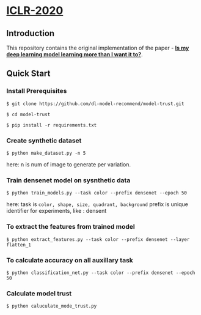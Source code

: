 # [ICLR-2020](https://openreview.net/forum?id=B1lf4yBYPr)

## Introduction

This repository contains the original implementation of the paper - **[Is my deep learning model learning more than I want it to?](https://openreview.net/forum?id=B1lf4yBYPr)**.


## Quick Start


### Install Prerequisites

```
$ git clone https://github.com/dl-model-recommend/model-trust.git

$ cd model-trust

$ pip install -r requirements.txt
```

### Create synthetic dataset

```
$ python make_dataset.py -n 5
```
here: n is num of image to generate per variation. 


### Train densenet model on sysnthetic data 
```
$ python train_models.py --task color --prefix densenet --epoch 50
```
here: task is `color, shape, size, quadrant, background`
prefix is unique identifier for experiments, like : densent


### To extract the features from trained model
```
$ python extract_features.py --task color --prefix densenet --layer flatten_1
```


### To calculate accuracy on all auxillary task 
```
$ python classification_net.py --task color --prefix densenet --epoch 50
```

### Calculate model trust

```
$ python caluculate_mode_trust.py 
```
